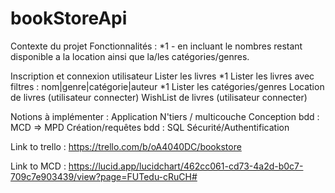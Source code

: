 # bookStoreApi
Contexte du projet
Fonctionnalités :
*1 - en incluant le nombres restant disponible a la location ainsi que la/les catégories/genres.

Inscription et connexion utilisateur
Lister les livres *1
Lister les livres avec filtres : nom|genre|catégorie|auteur *1
Lister les catégories/genres
Location de livres (utilisateur connecter)
WishList de livres (utilisateur connecter)
​

Notions à implémenter :
Application N'tiers / multicouche
Conception bdd : MCD => MPD
Création/requêtes bdd : SQL
Sécurité/Authentification


Link to trello :
https://trello.com/b/oA4040DC/bookstore

Link to MCD :
https://lucid.app/lucidchart/462cc061-cd73-4a2d-b0c7-709c7e903439/view?page=FUTedu-cRuCH#


